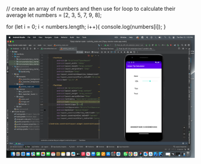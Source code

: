 // create an array of numbers and then use for loop to calculate their average 
let numbers = [2, 3, 5, 7, 9, 8];

for (let i = 0; i < numbers.length; i++){
    console.log(numbers[i]);
}

![Android screenshot](image.png)